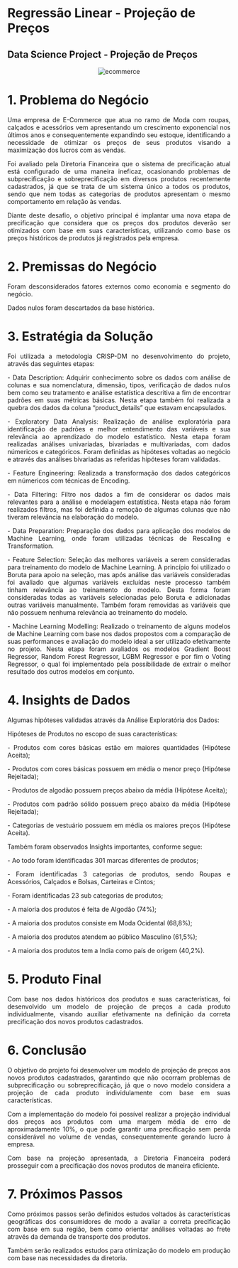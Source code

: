 # Regressão Linear - Projeção de Preços

## Data Science Project - Projeção de Preços

<div align='center'>

![ecommerce](https://github.com/caiomichelan/linear_regression-price_prediction/assets/104601836/eb31a5f9-d6b3-45df-9935-511049157e6c)

</div>

# 1. Problema do Negócio
<p align='justify'>Uma empresa de E-Commerce que atua no ramo de Moda com roupas, calçados e acessórios vem apresentando um crescimento exponencial nos últimos anos e consequentemente expandindo seu estoque, identificando a necessidade de otimizar os preços de seus produtos visando a maximização dos lucros com as vendas.</p>
<p align='justify'>Foi avaliado pela Diretoria Financeira que o sistema de precificação atual está configurado de uma maneira ineficaz, ocasionando problemas de subprecificação e sobreprecificação em diversos produtos recentemente cadastrados, já que se trata de um sistema único a todos os produtos, sendo que nem todas as categorias de produtos apresentam o mesmo comportamento em relação às vendas.</p>
<p align='justify'>Diante deste desafio, o objetivo principal é implantar uma nova etapa de precificação que considera que os preços dos produtos deverão ser otimizados com base em suas características, utilizando como base os preços históricos de produtos já registrados pela empresa.</p>

# 2. Premissas do Negócio
<p align='justify'>Foram desconsiderados fatores externos como economia e segmento do negócio.</p>
<p align='justify'>Dados nulos foram descartados da base histórica.</p>


# 3. Estratégia da Solução
<p align='justify'>Foi utilizada a metodologia CRISP-DM no desenvolvimento do projeto, através das seguintes etapas:</p>
<p align='justify'>- Data Description: Adquirir conhecimento sobre os dados com análise de colunas e sua nomenclatura, dimensão, tipos, verificação de dados nulos bem como seu tratamento e análise estatística descritiva a fim de encontrar padrões em suas métricas básicas. Nesta etapa também foi realizada a quebra dos dados da coluna “product_details” que estavam encapsulados.</p>
<p align='justify'>- Exploratory Data Analysis: Realização de análise exploratória para identificação de padrões e melhor entendimento das variáveis e sua relevância ao aprendizado do modelo estatístico. Nesta etapa foram realizadas análises univariadas, bivariadas e multivariadas, com dados númericos e categóricos. Foram definidas as hipóteses voltadas ao negócio e através das análises bivariadas as referidas hipóteses foram validadas.</p>
<p align='justify'>- Feature Engineering: Realizada a transformação dos dados categóricos em númericos com técnicas de Encoding.</p>
<p align='justify'>- Data Filtering: Filtro nos dados a fim de considerar os dados mais relevantes para a análise e modelagem estatística. Nesta etapa não foram realizados filtros, mas foi definida a remoção de algumas colunas que não tiveram relevância na elaboração do modelo.</p>
<p align='justify'>- Data Preparation: Preparação dos dados para aplicação dos modelos de Machine Learning, onde foram utilizadas técnicas de Rescaling e Transformation.</p>
<p align='justify'>- Feature Selection: Seleção das melhores variáveis a serem consideradas para treinamento do modelo de Machine Learning. A princípio foi utilizado o Boruta para apoio na seleção, mas após análise das variáveis consideradas foi avaliado que algumas variáveis excluídas neste processo também tinham relevância ao treinamento do modelo. Desta forma foram consideradas todas as variáveis selecionadas pelo Boruta e adicionadas outras variáveis manualmente. Também foram removidas as variáveis que não possuem nenhuma relevância ao treinamento do modelo.</p>
<p align='justify'>- Machine Learning Modelling: Realizado o treinamento de alguns modelos de Machine Learning com base nos dados propostos com a comparação de suas performances e avaliação do modelo ideal a ser utilizado efetivamente no projeto. Nesta etapa foram avaliados os modelos Gradient Boost Regressor, Random Forest Regressor, LGBM Regressor e por fim o Voting Regressor, o qual foi implementado pela possibilidade de extrair o melhor resultado dos outros modelos em conjunto.</p>


# 4. Insights de Dados
<p align='justify'>Algumas hipóteses validadas através da Análise Exploratória dos Dados:</p>
<p align='justify'>Hipóteses de Produtos no escopo de suas características:</p>
<p align='justify'>- Produtos com cores básicas estão em maiores quantidades (Hipótese Aceita);</p>
<p align='justify'>- Produtos com cores básicas possuem em média o menor preço (Hipótese Rejeitada);</p>
<p align='justify'>- Produtos de algodão possuem preços abaixo da média (Hipótese Aceita);</p>
<p align='justify'>- Produtos com padrão sólido possuem preço abaixo da média (Hipótese Rejeitada);</p>
<p align='justify'>- Categorias de vestuário possuem em média os maiores preços (Hipótese Aceita).</p>
<p align='justify'>Também foram observados Insights importantes, conforme segue:</p>
<p align='justify'>- Ao todo foram identificadas 301 marcas diferentes de produtos;</p>
<p align='justify'>- Foram identificadas 3 categorias de produtos, sendo Roupas e Acessórios, Calçados e Bolsas, Carteiras e Cintos;</p>
<p align='justify'>- Foram identificadas 23 sub categorias de produtos;</p>
<p align='justify'>- A maioria dos produtos é feita de Algodão (74%);</p>
<p align='justify'>- A maioria dos produtos consiste em Moda Ocidental (68,8%);</p>
<p align='justify'>- A maioria dos produtos atendem ao público Masculino (61,5%);</p>
<p align='justify'>- A maioria dos produtos tem a India como país de origem (40,2%).</p>

# 5. Produto Final
<p align='justify'>Com base nos dados históricos dos produtos e suas características, foi desenvolvido um modelo de projeção de preços a cada produto individualmente, visando auxiliar efetivamente na definição da correta precificação dos novos produtos cadastrados.</p>

# 6. Conclusão
<p align='justify'>O objetivo do projeto foi desenvolver um modelo de projeção de preços aos novos produtos cadastrados, garantindo que não ocorram problemas de subprecificação ou sobreprecificação, já que o novo modelo considera a projeção de cada produto individulamente com base em suas características.</p>
<p align='justify'>Com a implementação do modelo foi possível realizar a projeção individual dos preços aos produtos com uma margem média de erro de aproximadamente 10%, o que pode garantir uma precificação sem perda considerável no volume de vendas, consequentemente gerando lucro à empresa.</p>
<p align='justify'>Com base na projeção apresentada, a Diretoria Financeira poderá prosseguir com a precificação dos novos produtos de maneira eficiente.</p>

# 7. Próximos Passos
<p align='justify'>Como próximos passos serão definidos estudos voltados às características geográficas dos consumidores de modo a avaliar a correta precificação com base em sua região, bem como orientar análises voltadas ao frete através da demanda de transporte dos produtos.</p>
<p align='justify'>Também serão realizados estudos para otimização do modelo em produção com base nas necessidades da diretoria.</p>
